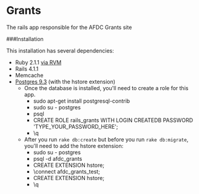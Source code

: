 Grants
======

The rails app responsible for the AFDC Grants site

###Installation

This installation has several dependencies:

 - Ruby 2.1.1 [via RVM](http://rvm.io/rvm/install)
 - Rails 4.1.1
 - Memcache
 - [Postgres 9.3](http://askubuntu.com/questions/186610/how-do-i-upgrade-to-postgres-9-2) (with the hstore extension)
    - Once the database is installed, you'll need to create a role for this app.
      - sudo apt-get install postgresql-contrib
      - sudo su - postgres
      - psql
      - CREATE ROLE rails_grants WITH LOGIN CREATEDB PASSWORD 'TYPE_YOUR_PASSWORD_HERE';
      - \q
    - After you run `rake db:create` but before you run `rake db:migrate`, you'll need to add the hstore extension:
      - sudo su - postgres
      - psql -d afdc_grants
      - CREATE EXTENSION hstore;
      - \connect afdc_grants_test;
      - CREATE EXTENSION hstore;
      - \q
